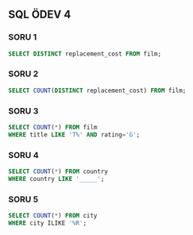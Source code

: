 ## SQL ÖDEV 4

### SORU 1
``` SQL
SELECT DISTINCT replacement_cost FROM film;
```
### SORU 2
``` SQL
SELECT COUNT(DISTINCT replacement_cost) FROM film;
```
### SORU 3
``` SQL
SELECT COUNT(*) FROM film
WHERE title LIKE 'T%' AND rating='G';
```
### SORU 4
``` SQL
SELECT COUNT(*) FROM country
WHERE country LIKE '_____';
```
### SORU 5
``` SQL
SELECT COUNT(*) FROM city
WHERE city ILIKE '%R';
``` 
